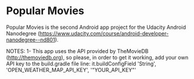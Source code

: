 Popular Movies
========

Popular Movies is the second Android app project for the Udacity Android Nanodegree (https://www.udacity.com/course/android-developer-nanodegree--nd801).

NOTES:
1- This app uses the API provided by TheMovieDB (http://themoviedb.org), so please, in order to get it working, add your own API key to the build.gradle file line: it.buildConfigField 'String', 'OPEN_WEATHER_MAP_API_KEY', '"YOUR_API_KEY"'

